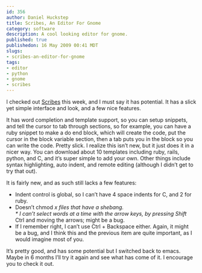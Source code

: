 ```yaml
--- 
id: 356
author: Daniel Huckstep
title: Scribes, An Editor For Gnome
category: software
description: A cool looking editor for gnome.
published: true
publishedon: 16 May 2009 00:41 MDT
slugs: 
- scribes-an-editor-for-gnome
tags: 
- editor
- python
- gnome
- scribes
---
```

I checked out [Scribes](http://scribes.sourceforge.net/) this week, and
I must say it has potential. It has a slick yet simple interface and
look, and a few nice features.

It has word completion and template support, so you can setup snippets,
and tell the cursor to tab through sections, so for example, you can
have a ruby snippet to make a do end block, which will create the code,
put the cursor in the block variable section, then a tab puts you in the
block so you can write the code. Pretty slick. I realize this isn’t new,
but it just does it in a nicer way. You can download about 10 templates
including ruby, rails, python, and C, and it’s super simple to add your
own. Other things include syntax highlighting, auto indent, and remote
editing (although I didn’t get to try that out).

It is fairly new, and as such still lacks a few features:

-   Indent control is global, so I can’t have 4 space indents for C, and
    2 for ruby.
-   Doesn’t chmod *x files that have a shebang.\
    \* I can’t select words at a time with the arrow keys, by pressing
    Shift* Ctrl and moving the arrows; might be a bug.
-   If I remember right, I can’t use Ctrl + Backspace either. Again, it
    might be a bug, and I think this and the previous item are quite
    important, as I would imagine most of you.

It’s pretty good, and has some potential but I switched back to emacs.
Maybe in 6 months I’ll try it again and see what has come of it. I
encourage you to check it out.
